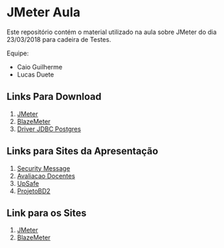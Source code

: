 ﻿# JMeter Aula

Este repositório contém o material utilizado na aula sobre JMeter do dia 23/03/2018 para cadeira de Testes.

Equipe: 
 * Caio Guilherme
 * Lucas Duete

<h2> Links Para Download </h2>

1. [JMeter](http://jmeter.apache.org/download_jmeter.cgi)
2. [BlazeMeter](http://https://chrome.google.com/webstore/detail/blazemeter-the-continuous/mbopgmdnpcbohhpnfglgohlbhfongabi)
3. [Driver JDBC Postgres](https://jdbc.postgresql.org/download.html)

<h2> Links para Sites da Apresentação </h2>

1. [Security Message](https://caioguilherme10.github.io/MessagemSegura/Login.html)
2. [Avaliacao Docentes](https://avaliacao-docentes.herokuapp.com/)
3. [UpSafe](https://upsafe.herokuapp.com/)
4. [ProjetoBD2](https://caioguilherme10.github.io/ProjetoBD2/index.html)

<h2> Link para os Sites </h2>

1. [JMeter](https://jmeter.apache.org/)
2. [BlazeMeter](https://www.blazemeter.com/)
